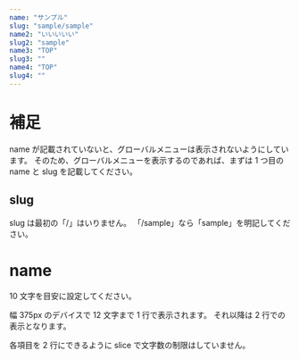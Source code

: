 ```yaml
---
name: "サンプル"
slug: "sample/sample"
name2: "いいいいい"
slug2: "sample"
name3: "TOP"
slug3: ""
name4: "TOP"
slug4: ""
---
```


# 補足

name が記載されていないと、グローバルメニューは表示されないようにしています。
そのため、グローバルメニューを表示するのであれば、まずは 1 つ目の name と slug を記載してください。

## slug

slug は最初の「/」はいりません。
「/sample」なら「sample」を明記してください。

# name

10 文字を目安に設定してください。

幅 375px のデバイスで 12 文字まで 1 行で表示されます。
それ以降は 2 行での表示となります。

各項目を 2 行にできるように slice で文字数の制限はしていません。
